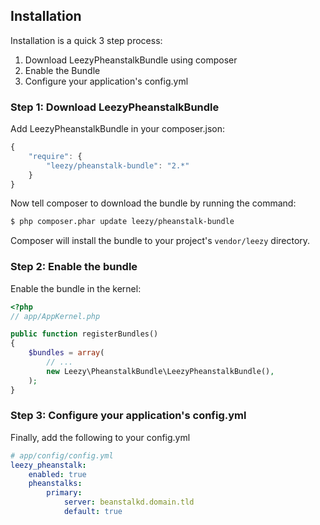 ## Installation

Installation is a quick 3 step process:

1. Download LeezyPheanstalkBundle using composer
2. Enable the Bundle
3. Configure your application's config.yml

### Step 1: Download LeezyPheanstalkBundle

Add LeezyPheanstalkBundle in your composer.json:

```js
{
    "require": {
        "leezy/pheanstalk-bundle": "2.*"
    }
}
```

Now tell composer to download the bundle by running the command:

``` bash
$ php composer.phar update leezy/pheanstalk-bundle
```

Composer will install the bundle to your project's `vendor/leezy` directory.

### Step 2: Enable the bundle

Enable the bundle in the kernel:

``` php
<?php
// app/AppKernel.php

public function registerBundles()
{
    $bundles = array(
        // ...
        new Leezy\PheanstalkBundle\LeezyPheanstalkBundle(),
    );
}
```

### Step 3: Configure your application's config.yml

Finally, add the following to your config.yml

``` yaml
# app/config/config.yml
leezy_pheanstalk:
    enabled: true
    pheanstalks:
        primary:
            server: beanstalkd.domain.tld
            default: true
```
